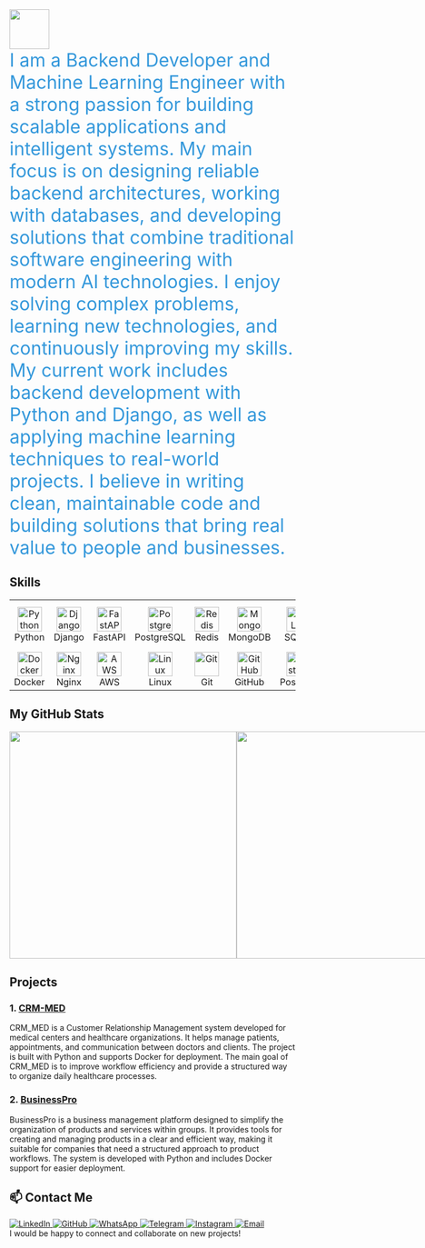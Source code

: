 <a href="https://github.com/SalahidinAI">
  <img height="70" src="https://readme-typing-svg.herokuapp.com?lines=I+am+Salahidin;Backend+Developer;ML+Engineer&duration=3000&speed=20&colors=FFE15D,FF5733,33FF57,3357FF,FF33A6"/>
</a>

<div style="font-size: 2rem; color: #3498db; animation: fadeIn 2s ease-out;">
  I am a Backend Developer and Machine Learning Engineer with a strong passion for building scalable applications and intelligent systems.
My main focus is on designing reliable backend architectures, working with databases, and developing solutions that combine traditional software engineering with modern AI technologies.
I enjoy solving complex problems, learning new technologies, and continuously improving my skills. My current work includes backend development with Python and Django, as well as applying machine learning techniques to real-world projects.
I believe in writing clean, maintainable code and building solutions that bring real value to people and businesses.
</div>

## Skills

<p align="center">
<table align="center" cellspacing="10" cellpadding="5" style="table-layout: fixed; width: 100%; max-width: 900px; text-align: center;">
  <tr>
    <td width="80">
      <img src="https://skillicons.dev/icons?i=python" width="43" height="43" alt="Python" /><br>Python
    </td>
    <td width="80">
      <img src="https://skillicons.dev/icons?i=django" width="43" height="43" alt="Django" /><br>Django
    </td>
    <td width="80">
      <img src="https://skillicons.dev/icons?i=fastapi" width="43" height="43" alt="FastAPI" /><br>FastAPI
    </td>
    <td width="80">
      <img src="https://skillicons.dev/icons?i=postgresql" width="43" height="43" alt="PostgreSQL" /><br>PostgreSQL
    </td>
    <td width="80">
      <img src="https://skillicons.dev/icons?i=redis" width="43" height="43" alt="Redis" /><br>Redis
    </td>
    <td width="80">
      <img src="https://skillicons.dev/icons?i=mongodb" width="43" height="43" alt="MongoDB" /><br>MongoDB
    </td>
    <td width="80">
      <img src="https://skillicons.dev/icons?i=sqlite" width="43" height="43" alt="SQLite" /><br>SQLite
    </td>
    <td width="80">
      <img src="https://skillicons.dev/icons?i=scikitlearn" width="43" height="43" alt="scikit-learn" /><br>scikit-learn
    </td>
  </tr>
  <tr>
    <td width="80">
      <img src="https://skillicons.dev/icons?i=docker" width="43" height="43" alt="Docker" /><br>Docker
    </td>
    <td width="80">
      <img src="https://skillicons.dev/icons?i=nginx" width="43" height="43" alt="Nginx" /><br>Nginx
    </td>
    <td width="80">
      <img src="https://skillicons.dev/icons?i=aws" width="43" height="43" alt="AWS" /><br>AWS
    </td>
    <td width="80">
      <img src="https://skillicons.dev/icons?i=linux" width="43" height="43" alt="Linux" /><br>Linux
    </td>
    <td width="80">
      <img src="https://skillicons.dev/icons?i=git" width="43" height="43" alt="Git" /><br>Git
    </td>
    <td width="80">
      <img src="https://skillicons.dev/icons?i=github" width="43" height="43" alt="GitHub" /><br>GitHub
    </td>
    <td width="80">
      <img src="https://skillicons.dev/icons?i=postman" width="43" height="43" alt="Postman" /><br>Postman
    </td>
    <td width="80">
      <img src="https://skillicons.dev/icons?i=graphql" width="43" height="43" alt="GraphQL" /><br>GraphQL
    </td>
  </tr>
</table>
</p>

## My GitHub Stats

<div style="display: flex">
  <img width=400 src='https://github-readme-stats.vercel.app/api?username=SalahidinAI&theme=vue-dark&show_icons=true&hide_border=true&count_private=true' />
  <img width=400 src='https://github-readme-streak-stats.herokuapp.com/?user=SalahidinAI&theme=vue-dark&hide_border=true' />
  <img width=400 src='https://github-readme-stats.vercel.app/api/top-langs/?username=SalahidinAI&theme=vue-dark&show_icons=true&hide_border=true&layout=compact' />
</div>

## Projects

### 1. [CRM-MED](https://github.com/SalahidinAI/CRM_MED)

<div>
  CRM_MED is a Customer Relationship Management system developed for medical centers and healthcare organizations.
It helps manage patients, appointments, and communication between doctors and clients. The project is built with Python and supports Docker for deployment.
The main goal of CRM_MED is to improve workflow efficiency and provide a structured way to organize daily healthcare processes.
</div>

### 2. [BusinessPro](https://github.com/SalahidinAI/BusinessPro)

<div>
  BusinessPro is a business management platform designed to simplify the organization of products and services within groups.
It provides tools for creating and managing products in a clear and efficient way, making it suitable for companies that need a structured approach to product workflows.
The system is developed with Python and includes Docker support for easier deployment.
</div>

## 📫 Contact Me

<div>
  <a href="https://www.linkedin.com/in/salakhidin-zulpukarov-a36478337/" target="_blank">
    <img src="https://img.shields.io/badge/LinkedIn-профиль-blue?style=for-the-badge&logo=linkedin" alt="LinkedIn">
  </a>
  <a href="https://github.com/SalahidinAI/" target="_blank">
    <img src="https://img.shields.io/badge/GitHub-SalahidinAI-black?style=for-the-badge&logo=github" alt="GitHub">
  </a>
  <a href="https://wa.me/+996990333571" target="_blank">
    <img src="https://img.shields.io/badge/WhatsApp-Contact-green?style=for-the-badge&logo=whatsapp" alt="WhatsApp">
  </a>
  <a href="https://t.me/Salahidinz" target="_blank">
    <img src="https://img.shields.io/badge/Telegram-Contact-blue?style=for-the-badge&logo=telegram" alt="Telegram">
  </a>
  <a href="https://www.instagram.com/_salahidin1_/" target="_blank">
    <img src="https://img.shields.io/badge/Instagram-Profile-pink?style=for-the-badge&logo=instagram" alt="Instagram">
  </a>
  <a href="mailto:zulpukarovz555@gmail.com">
    <img src="https://img.shields.io/badge/Email-Contact-red?style=for-the-badge&logo=gmail" alt="Email">
  </a>
</div>

<div>
  I would be happy to connect and collaborate on new projects!
</div>
